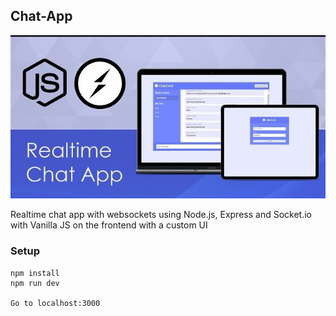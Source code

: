 ## Chat-App

![chat](https://github.com/amisha26/Chat-App/blob/master/public/chat.jpg)

Realtime chat app with websockets using Node.js, Express and Socket.io with Vanilla JS on the frontend with a custom UI

### Setup

```
npm install
npm run dev

Go to localhost:3000
```

